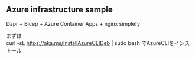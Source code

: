 ## Azure infrastructure sample  
  
Dapr + Bicep + Azure Container Apps + nginx simplefy  
  
まずは  
curl -sL https://aka.ms/InstallAzureCLIDeb | sudo bash 
でAzureCLIをインストール  
